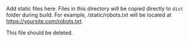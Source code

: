 Add static files here. Files in this directory will be copied directly to `dist` folder during build. For example, /static/robots.txt will be located at https://yoursite.com/robots.txt.

This file should be deleted. 
